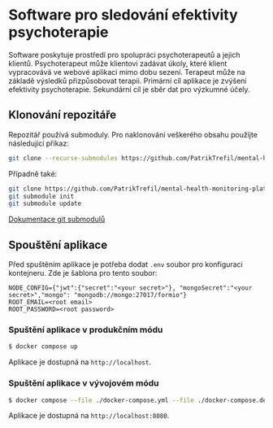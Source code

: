 # Software pro sledování efektivity psychoterapie

Software poskytuje prostředí pro spolupráci psychoterapeutů a jejich
klientů. Psychoterapeut může klientovi zadávat úkoly, které klient
vypracovává ve webové aplikaci mimo dobu sezení. Terapeut může na základě
výsledků přizpůsobovat terapii. Primární cíl aplikace je zvýšení efektivity
psychoterapie. Sekundární cíl je sběr dat pro výzkumné účely.

## Klonování repozitáře

Repozitář používá submoduly. Pro naklonování veškerého obsahu
použijte následující příkaz:

```sh
git clone --recurse-submodules https://github.com/PatrikTrefil/mental-health-monitoring-platform.git
```

Případně také:

```sh
git clone https://github.com/PatrikTrefil/mental-health-monitoring-platform.git
git submodule init
git submodule update
```

[Dokumentace git submodulů](https://git-scm.com/book/en/v2/Git-Tools-Submodules)

## Spouštění aplikace

Před spuštěním aplikace je potřeba dodat `.env` soubor pro konfiguraci kontejneru.
Zde je šablona pro tento soubor:

```
NODE_CONFIG={"jwt":{"secret":"<your secret>"}, "mongoSecret":"<your secret>","mongo": "mongodb://mongo:27017/formio"}
ROOT_EMAIL=<root email>
ROOT_PASSWORD=<root password>
```

### Spuštění aplikace v produkčním módu

```sh
$ docker compose up
```

Aplikace je dostupná na `http://localhost`.

### Spuštění aplikace v vývojovém módu

```sh
$ docker compose --file ./docker-compose.yml --file ./docker-compose.dev.yml up
```

Aplikace je dostupná na `http://localhost:8080`.
